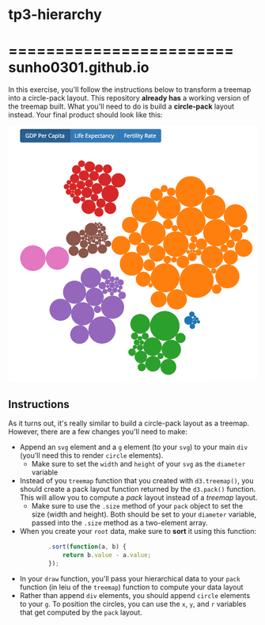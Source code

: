 # tp3-hierarchy

========================   
sunho0301.github.io  
========================  
  
  

In this exercise, you'll follow the instructions below to transform a treemap into a circle-pack layout. This repository **already has** a working version of the treemap built. What you'll need to do is build a **circle-pack** layout instead. Your final product should look like this:

![example 1 complete](imgs/complete.png)

## Instructions

As it turns out, it's really similar to build a circle-pack layout as a treemap. However, there are a few changes you'll need to make:

- Append an `svg` element and a `g` element (to your `svg`) to your main `div` (you'll need this to render `circle` elements). 
    - Make sure to set the `width` and `height` of your `svg` as the `diameter` variable
- Instead of you `treemap` function that you created with `d3.treemap()`, you should create a pack layout function returned by the `d3.pack()` function. This will allow you to compute a _pack_ layout instead of a _treemap_ layout. 
    - Make sure to use the `.size` method of your `pack` object to set the size (width and height). Both should be set to your `diameter` variable, passed into the `.size` method as a two-element array.
- When you create your `root` data, make sure to **sort** it using this function: 
    ```javascript
            .sort(function(a, b) {
                return b.value - a.value;
            });
    ```
- In your `draw` function, you'll pass your hierarchical data to your `pack` function (in leiu of the `treemap`) function to compute your data layout
- Rather than append `div` elements, you should append `circle` elements to your `g`. To position the circles, you can use the `x`, `y`, and `r` variables that get computed by the `pack` layout.